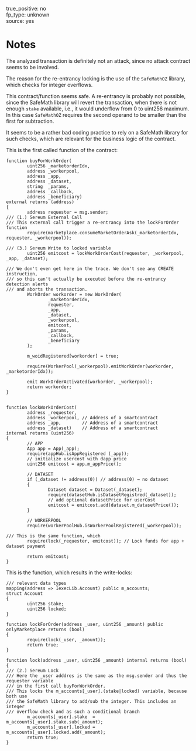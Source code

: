 true_positive: no  
fp_type: unknown  
source: yes

# Notes

The analyzed transaction is definitely not an attack, since no attack contract
seems to be involved.

The reason for the re-entrancy locking is the use of the `SafeMathOZ` library,
which checks for integer overflows.

This contract/function seems safe. A re-entrancy is probably not possible,
since the SafeMath library will revert the transaction, when there is not
enough `stake` available, i.e., it would underflow from 0 to uint256 maximum.
In this case `SafeMathOZ` requires the second operand to be smaller than the
first for subtraction. 

It seems to be a rather bad coding practice to rely on a SafeMath library for
such checks, which are relevant for the business logic of the contract.


This is the first called function of the contract:

```solidity
function buyForWorkOrder(
        uint256 _marketorderIdx,
        address _workerpool,
        address _app,
        address _dataset,
        string  _params,
        address _callback,
        address _beneficiary)
external returns (address)
{
        address requester = msg.sender;
/// (1.) Sereum External Call
/// This external call trigger a re-entrancy into the lockForOrder function
        require(marketplace.consumeMarketOrderAsk(_marketorderIdx, requester, _workerpool));

/// (3.) Sereum Write to locked variable
        uint256 emitcost = lockWorkOrderCost(requester, _workerpool, _app, _dataset);

/// We don't even get here in the trace. We don't see any CREATE instruction,
/// so this can't actually be executed before the re-entrancy detection alerts
/// and aborts the transaction.
        WorkOrder workorder = new WorkOrder(
                _marketorderIdx,
                requester,
                _app,
                _dataset,
                _workerpool,
                emitcost,
                _params,
                _callback,
                _beneficiary
        );

        m_woidRegistered[workorder] = true;

        require(WorkerPool(_workerpool).emitWorkOrder(workorder, _marketorderIdx));

        emit WorkOrderActivated(workorder, _workerpool);
        return workorder;
}


function lockWorkOrderCost(
        address _requester,
        address _workerpool, // Address of a smartcontract
        address _app,        // Address of a smartcontract
        address _dataset)    // Address of a smartcontract
internal returns (uint256)
{
        // APP
        App app = App(_app);
        require(appHub.isAppRegistered (_app));
        // initialize usercost with dapp price
        uint256 emitcost = app.m_appPrice();

        // DATASET
        if (_dataset != address(0)) // address(0) → no dataset
        {
                Dataset dataset = Dataset(_dataset);
                require(datasetHub.isDatasetRegistred(_dataset));
                // add optional datasetPrice for userCost
                emitcost = emitcost.add(dataset.m_datasetPrice());
        }

        // WORKERPOOL
        require(workerPoolHub.isWorkerPoolRegistered(_workerpool));

/// This is the same function, which 
        require(lock(_requester, emitcost)); // Lock funds for app + dataset payment

        return emitcost;
}
```

This is the function, which results in the write-locks:

```solidity
/// relevant data types
mapping(address => IexecLib.Account) public m_accounts;
struct Account
{
        uint256 stake;
        uint256 locked;
}

function lockForOrder(address _user, uint256 _amount) public onlyMarketplace returns (bool)
{
        require(lock(_user, _amount));
        return true;
}

function lock(address _user, uint256 _amount) internal returns (bool)
{
/// (2.) Sereum Lock
/// Here the _user adddres is the same as the msg.sender and thus the requester variable
/// in the first call buyForWorkOrder.
/// This locks the m_accounts[_user].(stake|locked) variable, because both use
/// the SafeMath library to add/sub the integer. This includes an integer
/// overflow check and as such a conditional branch
        m_accounts[_user].stake  = m_accounts[_user].stake.sub(_amount);
        m_accounts[_user].locked = m_accounts[_user].locked.add(_amount);
        return true;
}
```
